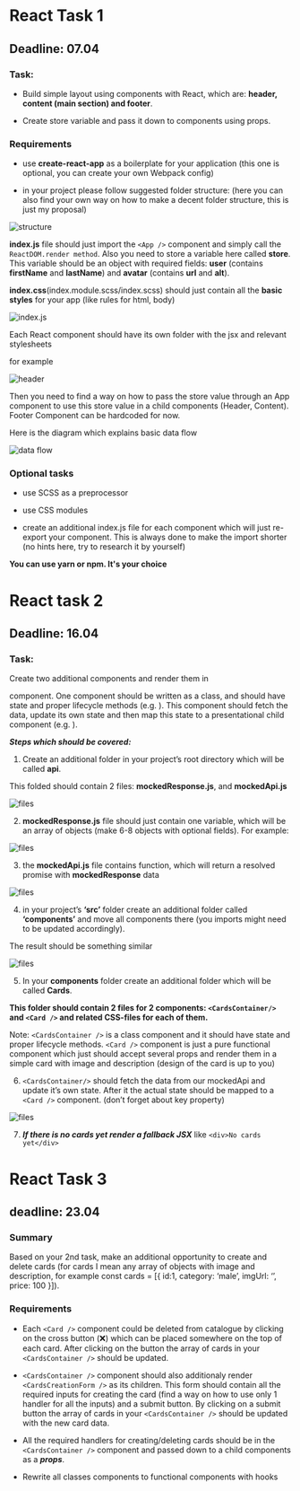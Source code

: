 # React Task 1

## Deadline: 07.04

### Task:

- Build simple layout using components with React, which are: **header, content (main section) and footer**.

- Create store variable and pass it down to components using props.


### Requirements

- use **create-react-app** as a boilerplate for your application (this one is optional, you can create your own Webpack config)

- in your project please follow suggested folder structure: (here you can also find your own way on how to make a decent folder structure, this is just my proposal)

![structure](docs/hw_1/img.png)



**index.js** file should just import the ```<App />``` component and simply call the ```ReactDOM.render method```. Also you need to store a variable here called **store**. This variable should be an object with required fields: **user** (contains **firstName** and **lastName**) and **avatar** (contains **url** and **alt**).

**index.css**(index.module.scss/index.scss) should just contain all the **basic styles** for your app (like rules for html, body)

![index.js](docs/hw_1/img_1.png)

Each React component should have its own folder with the jsx and relevant stylesheets

for example

![header](docs/hw_1/img_2.png)



Then you need to find a way on how to pass the store value through an App component to use this store value in a child components (Header, Content). Footer Component can be hardcoded for now.



Here is the diagram which explains basic data flow


![data flow](docs/hw_1/img_3.png)




### Optional tasks

- use SCSS as a preprocessor

- use CSS modules

- create an additional index.js file for each component which will just re-export your component. This is always done to make the import shorter (no hints here, try to research it by yourself)



**You can use yarn or npm. It's your choice**


# React task 2 

## Deadline: 16.04 

 

### Task: 
Create two additional components and render them in <Main /> component. One component should be written as a class, and should have state and proper lifecycle methods (e.g. <CardsContainer />). This component should fetch the data, update its own state and then map this state to a presentational child component (e.g. <Card />). 

 

**_Steps which should be covered:_**

1) Create an additional folder in your project’s root directory which will be called __api__. 

This folded should contain 2 files: __mockedResponse.js__, and __mockedApi.js__ 


![files](docs/hw_2/img_1.png)


2) __mockedResponse.js__ file should just contain one variable, which will be an array of objects (make 6-8 objects with optional fields). For example:


![files](docs/hw_2/img_2.png)
 

3) the __mockedApi.js__ file contains function, which will return a resolved promise with __mockedResponse__ data 

 ![files](docs/hw_2/img_3.png)

4) in your project’s __‘src’__ folder create an additional folder called __‘components’__ and move all components there (you imports might need to be updated accordingly). 

The result should be something similar

![files](docs/hw_2/img_4.png)

 

5) In your __components__ folder create an additional folder which will be called __Cards__. 

__This folder should contain 2 files for 2 components: `<CardsContainer/>` and `<Card />` and related CSS-files for each of them.__

Note: `<CardsContainer />` is a class component and it should have state and proper lifecycle methods. `<Card />` component is just a pure functional component which just should accept several props and render them in a simple card with image and description (design of the card is up to you) 

6) `<CardsContainer/>` should fetch the data from our mockedApi and update it’s own state. After it the actual state should be mapped to a `<Card />` component. (don’t forget about key property)  

 ![files](docs/hw_2/img_5.png)

7) ___If there is no cards yet render a fallback JSX___ like `<div>No cards yet</div>`

# React Task 3 

## deadline: 23.04 

 

### Summary 

Based on your 2nd task, make an additional opportunity to create and delete cards (for cards I mean any array of objects with image and description, for example const cards = [{ id:1, category: ‘male’, imgUrl: ‘’, price: 100 }]). 

 

### Requirements 

- Each `<Card />` component could be deleted from catalogue by clicking on the cross button (❌) which can be placed somewhere on the top of each card. After clicking on the button the array of cards in your `<CardsContainer />` should be updated. 

- `<CardsContainer />` component should also additionaly render `<CardsCreationForm />` as its children. This form should contain all the required inputs for creating the card (find a way on how to use only 1 handler for all the inputs) and a submit button. By clicking on a submit button the array of cards in your `<CardsContainer />` should be updated with the new card data. 

- All the required handlers for creating/deleting cards should be in the `<CardsContainer />` component and passed down to a child components as a __*props*__. 

- Rewrite all classes components to functional components with hooks 